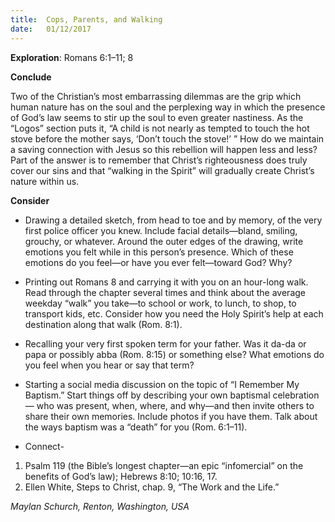 ```yaml
---
title:  Cops, Parents, and Walking
date:   01/12/2017
---
```


**Exploration**: Romans 6:1–11; 8

**Conclude**

Two of the Christian’s most embarrassing dilemmas are the grip which human nature has on the soul and the perplexing way in which the presence of God’s law seems to stir up the soul to even greater nastiness. As the “Logos” section puts it, “A child is not nearly as tempted to touch the hot stove before the mother says, ‘Don’t touch the stove!’ ” How do we maintain a saving connection with Jesus so this rebellion will happen less and less? Part of the answer is to remember that Christ’s righteousness does truly cover our sins and that “walking in the Spirit” will gradually create Christ’s nature within us.

**Consider**

- Drawing a detailed sketch, from head to toe and by memory, of the very first police officer you knew. Include facial details—bland, smiling, grouchy, or whatever. Around the outer edges of the drawing, write emotions you felt while in this person’s presence. Which of these emotions do you feel—or have you ever felt—toward God? Why?
- Printing out Romans 8 and carrying it with you on an hour-long walk. Read through the chapter several times and think about the average weekday “walk” you take—to school or work, to lunch, to shop, to transport kids, etc. Consider how you need the Holy Spirit’s help at each destination along that walk (Rom. 8:1).
- Recalling your very first spoken term for your father. Was it da-da or papa or possibly abba (Rom. 8:15) or something else? What emotions do you feel when you hear or say that term?
- Starting a social media discussion on the topic of “I Remember My Baptism.” Start things off by describing your own baptismal celebration— who was present, when, where, and why—and then invite others to share their own memories. Include photos if you have them. Talk about the ways baptism was a “death” for you (Rom. 6:1–11).

- Connect-

1. Psalm 119 (the Bible’s longest chapter—an epic “infomercial” on the benefits of God’s law); Hebrews 8:10; 10:16, 17.
2. Ellen White, Steps to Christ, chap. 9, “The Work and the Life.”

_Maylan Schurch, Renton, Washington, USA_